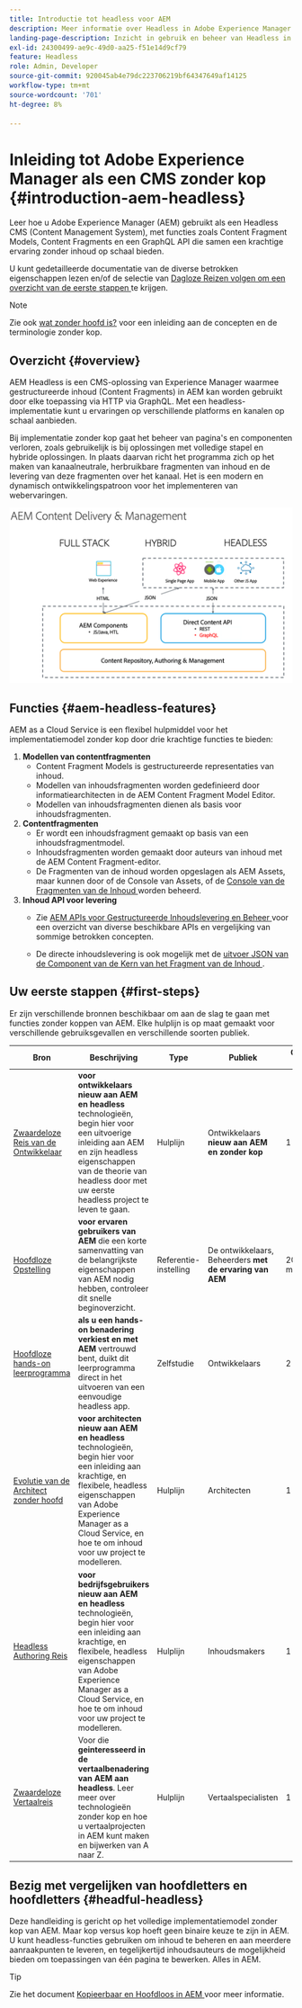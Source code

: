 ```yaml
---
title: Introductie tot headless voor AEM
description: Meer informatie over Headless in Adobe Experience Manager (AEM) met een combinatie van gedetailleerde documentatie en headless journeys. Ontdek hoe functies zoals Content Fragment Models, Content Fragments en een GraphQL API worden gebruikt om headless-ervaringen mogelijk te maken.
landing-page-description: Inzicht in gebruik en beheer van Headless in Adobe Experience Manager as a Cloud Service.
exl-id: 24300499-ae9c-49d0-aa25-f51e14d9cf79
feature: Headless
role: Admin, Developer
source-git-commit: 920045ab4e79dc223706219bf64347649af14125
workflow-type: tm+mt
source-wordcount: '701'
ht-degree: 8%

---
```



# Inleiding tot Adobe Experience Manager als een CMS zonder kop {#introduction-aem-headless}

Leer hoe u Adobe Experience Manager (AEM) gebruikt als een Headless CMS (Content Management System), met functies zoals Content Fragment Models, Content Fragments en een GraphQL API die samen een krachtige ervaring zonder inhoud op schaal bieden.

U kunt gedetailleerde documentatie van de diverse betrokken eigenschappen lezen en/of de selectie van [ Dagloze Reizen volgen om een overzicht van de eerste stappen ](#first-steps) te krijgen.

>[!NOTE]
>
>Zie ook [ wat zonder hoofd is?](/help/headless/what-is-headless.md) voor een inleiding aan de concepten en de terminologie zonder kop.

## Overzicht {#overview}

AEM Headless is een CMS-oplossing van Experience Manager waarmee gestructureerde inhoud (Content Fragments) in AEM kan worden gebruikt door elke toepassing via HTTP via GraphQL. Met een headless-implementatie kunt u ervaringen op verschillende platforms en kanalen op schaal aanbieden.

Bij implementatie zonder kop gaat het beheer van pagina&#39;s en componenten verloren, zoals gebruikelijk is bij oplossingen met volledige stapel en hybride oplossingen. In plaats daarvan richt het programma zich op het maken van kanaalneutrale, herbruikbare fragmenten van inhoud en de levering van deze fragmenten over het kanaal. Het is een modern en dynamisch ontwikkelingspatroon voor het implementeren van webervaringen.

![ Modellen van de Implementatie van AEM ](assets/aem-implementation-models.png)

## Functies {#aem-headless-features}

AEM as a Cloud Service is een flexibel hulpmiddel voor het implementatiemodel zonder kop door drie krachtige functies te bieden:

1. **Modellen van contentfragmenten**
   * Content Fragment Models is gestructureerde representaties van inhoud.
   * Modellen van inhoudsfragmenten worden gedefinieerd door informatiearchitecten in de AEM Content Fragment Model Editor.
   * Modellen van inhoudsfragmenten dienen als basis voor inhoudsfragmenten.
1. **Contentfragmenten**
   * Er wordt een inhoudsfragment gemaakt op basis van een inhoudsfragmentmodel.
   * Inhoudsfragmenten worden gemaakt door auteurs van inhoud met de AEM Content Fragment-editor.
   * De Fragmenten van de inhoud worden opgeslagen als AEM Assets, maar kunnen door of de Console van Assets, of de [ Console van de Fragmenten van de Inhoud ](/help/sites-cloud/administering/content-fragments/overview.md#content-fragments-console) worden beheerd.
1. **Inhoud API voor levering**
   * Zie [ AEM APIs voor Gestructureerde Inhoudslevering en Beheer ](/help/headless/apis-headless-and-content-fragments.md) voor een overzicht van diverse beschikbare APIs en vergelijking van sommige betrokken concepten.

   * De directe inhoudslevering is ook mogelijk met de [ uitvoer JSON van de Component van de Kern van het Fragment van de Inhoud ](https://experienceleague.adobe.com/docs/experience-manager-core-components/using/components/content-fragment-component.html?lang=nl-NL).

## Uw eerste stappen {#first-steps}

Er zijn verschillende bronnen beschikbaar om aan de slag te gaan met functies zonder koppen van AEM. Elke hulplijn is op maat gemaakt voor verschillende gebruiksgevallen en verschillende soorten publiek.

| Bron | Beschrijving | Type | Publiek | Oost. Tijd |
|---|---|---|---|---|
| [ Zwaardeloze Reis van de Ontwikkelaar ](/help/journey-headless/developer/overview.md) | **voor ontwikkelaars nieuw aan AEM en headless** technologieën, begin hier voor een uitvoerige inleiding aan AEM en zijn headless eigenschappen van de theorie van headless door met uw eerste headless project te leven te gaan. | Hulplijn | Ontwikkelaars **nieuw aan AEM en zonder kop** | 1 uur |
| [ Hoofdloze Opstelling ](/help/headless/setup/introduction.md) | **voor ervaren gebruikers van AEM** die een korte samenvatting van de belangrijkste eigenschappen van AEM nodig hebben, controleer dit snelle beginoverzicht. | Referentie-instelling | De ontwikkelaars, Beheerders **met de ervaring van AEM** | 20 minuten |
| [ Hoofdloze hands-on leerprogramma ](https://experienceleague.adobe.com/docs/experience-manager-learn/getting-started-with-aem-headless/graphql/multi-step/overview.html?lang=nl-NL) | **als u een hands-on benadering verkiest en met AEM** vertrouwd bent, duikt dit leerprogramma direct in het uitvoeren van een eenvoudige headless app. | Zelfstudie | Ontwikkelaars | 2 uur |
| [ Evolutie van de Architect zonder hoofd ](/help/journey-headless/architect/overview.md) | **voor architecten nieuw aan AEM en headless** technologieën, begin hier voor een inleiding aan krachtige, en flexibele, headless eigenschappen van Adobe Experience Manager as a Cloud Service, en hoe te om inhoud voor uw project te modelleren. | Hulplijn | Architecten | 1 uur |
| [ Headless Authoring Reis ](/help/journey-headless/author/overview.md) | **voor bedrijfsgebruikers nieuw aan AEM en headless** technologieën, begin hier voor een inleiding aan krachtige, en flexibele, headless eigenschappen van Adobe Experience Manager as a Cloud Service, en hoe te om inhoud voor uw project te modelleren. | Hulplijn | Inhoudsmakers | 1 uur |
| [ Zwaardeloze Vertaalreis ](/help/journey-headless/translation/overview.md) | Voor die **geinteresseerd in de vertaalbenadering van AEM aan headless**. Leer meer over technologieën zonder kop en hoe u vertaalprojecten in AEM kunt maken en bijwerken van A naar Z. | Hulplijn | Vertaalspecialisten | 1 uur |

## Bezig met vergelijken van hoofdletters en hoofdletters {#headful-headless}

Deze handleiding is gericht op het volledige implementatiemodel zonder kop van AEM. Maar kop versus kop hoeft geen binaire keuze te zijn in AEM. U kunt headless-functies gebruiken om inhoud te beheren en aan meerdere aanraakpunten te leveren, en tegelijkertijd inhoudsauteurs de mogelijkheid bieden om toepassingen van één pagina te bewerken. Alles in AEM.

>[!TIP]
>
>Zie het document [ Kopieerbaar en Hoofdloos in AEM ](/help/implementing/developing/headful-headless.md) voor meer informatie.
